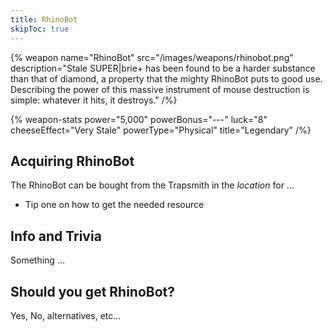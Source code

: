 ```yaml
---
title: RhinoBot
skipToc: true
---
```


{% weapon
 name="RhinoBot"
 src="/images/weapons/rhinobot.png"
 description="Stale SUPER|brie+ has been found to be a harder substance than that of diamond, a property that the mighty RhinoBot puts to good use. Describing the power of this massive instrument of mouse destruction is simple: whatever it hits, it destroys."
/%}

{% weapon-stats
 power="5,000"
 powerBonus="---"
 luck="8"
 cheeseEffect="Very Stale"
 powerType="Physical"
 title="Legendary"
/%}

## Acquiring RhinoBot

The RhinoBot can be bought from the Trapsmith in the *location* for ...

- Tip one on how to get the needed resource

## Info and Trivia

Something ...

## Should you get RhinoBot?

Yes, No, alternatives, etc...
